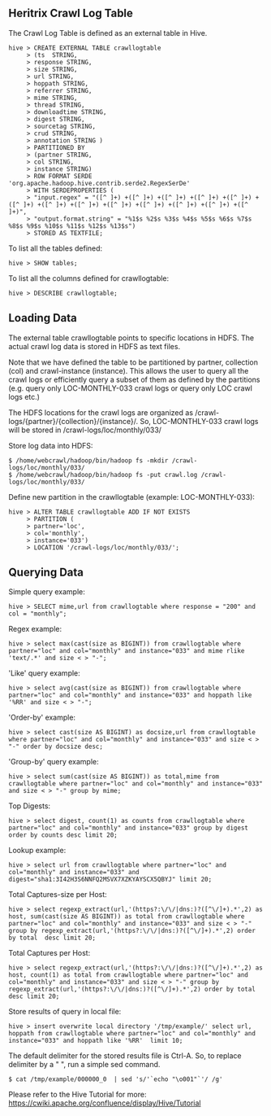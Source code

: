 Heritrix Crawl Log Table
-------------------------

The Crawl Log Table is defined as an external table in Hive.

```
hive > CREATE EXTERNAL TABLE crawllogtable                                                                                             
     > (ts  STRING,                                                                                                                   
     > response STRING,
     > size STRING,
     > url STRING,
     > hoppath STRING,
     > referrer STRING,
     > mime STRING,
     > thread STRING,
     > downloadtime STRING,
     > digest STRING,
     > sourcetag STRING,
     > crud STRING,
     > annotation STRING )
     > PARTITIONED BY 
     > (partner STRING,
     > col STRING,
     > instance STRING)
     > ROW FORMAT SERDE 'org.apache.hadoop.hive.contrib.serde2.RegexSerDe'
     > WITH SERDEPROPERTIES (
     > "input.regex" = "([^ ]+) +([^ ]+) +([^ ]+) +([^ ]+) +([^ ]+) +([^ ]+) +([^ ]+) +([^ ]+) +([^ ]+) +([^ ]+) +([^ ]+) +([^ ]+) +([^ ]+)",
     > "output.format.string" = "%1$s %2$s %3$s %4$s %5$s %6$s %7$s %8$s %9$s %10$s %11$s %12$s %13$s")
     > STORED AS TEXTFILE;
```

To list all the tables defined:

```
hive > SHOW tables;
```

To list all the columns defined for crawllogtable:

```
hive > DESCRIBE crawllogtable;
```

Loading Data
------------

The external table crawllogtable points to specific locations in HDFS. The actual crawl log data is stored in HDFS as text files. 

Note that we have defined the table to be partitioned by partner, collection (col) and crawl-instance (instance). This allows the user to query all the crawl logs or efficiently query a subset of them as defined by the partitions (e.g. query only LOC-MONTHLY-033 crawl logs or query only LOC crawl logs etc.)

The HDFS locations for the crawl logs are organized as /crawl-logs/{partner}/{collection}/{instance}/. So, LOC-MONTHLY-033 crawl logs will be stored in /crawl-logs/loc/monthly/033/


Store log data into HDFS:

```
$ /home/webcrawl/hadoop/bin/hadoop fs -mkdir /crawl-logs/loc/monthly/033/
$ /home/webcrawl/hadoop/bin/hadoop fs -put crawl.log /crawl-logs/loc/monthly/033/
```

Define new partition in the crawllogtable (example: LOC-MONTHLY-033):

```
hive > ALTER TABLE crawllogtable ADD IF NOT EXISTS
     > PARTITION (
     > partner='loc',
     > col='monthly',
     > instance='033')
     > LOCATION '/crawl-logs/loc/monthly/033/';
```

Querying Data
-------------

Simple query example:

```
hive > SELECT mime,url from crawllogtable where response = "200" and col = "monthly";
```

Regex example:

```
hive > select max(cast(size as BIGINT)) from crawllogtable where partner="loc" and col="monthly" and instance="033" and mime rlike 'text/.*' and size < > "-";
```

'Like' query example:

```
hive > select avg(cast(size as BIGINT)) from crawllogtable where partner="loc" and col="monthly" and instance="033" and hoppath like '%RR' and size < > "-";
```

'Order-by' example:

```
hive > select cast(size AS BIGINT) as docsize,url from crawllogtable where partner="loc" and col="monthly" and instance="033" and size < > "-" order by docsize desc;
```

'Group-by' query example:

```
hive > select sum(cast(size AS BIGINT)) as total,mime from crawllogtable where partner="loc" and col="monthly" and instance="033" and size < > "-" group by mime;
```

Top Digests:

```
hive > select digest, count(1) as counts from crawllogtable where partner="loc" and col="monthly" and instance="033" group by digest order by counts desc limit 20;
```

Lookup example:

```
hive > select url from crawllogtable where partner="loc" and col="monthly" and instance="033" and digest="sha1:3I42H3S6NNFQ2MSVX7XZKYAYSCX5QBYJ" limit 20;
```

Total Captures-size per Host:

```
hive > select regexp_extract(url,'(https?:\/\/|dns:)?([^\/]+).*',2) as host, sum(cast(size AS BIGINT)) as total from crawllogtable where partner="loc" and col="monthly" and instance="033" and size < > "-" group by regexp_extract(url,'(https?:\/\/|dns:)?([^\/]+).*',2) order by total  desc limit 20;
```

Total Captures per Host:

```
hive > select regexp_extract(url,'(https?:\/\/|dns:)?([^\/]+).*',2) as host, count(1) as total from crawllogtable where partner="loc" and col="monthly" and instance="033" and size < > "-" group by regexp_extract(url,'(https?:\/\/|dns:)?([^\/]+).*',2) order by total  desc limit 20;
```

Store results of query in local file:

```
hive > insert overwrite local directory '/tmp/example/' select url, hoppath from crawllogtable where partner="loc" and col="monthly" and instance="033" and hoppath like '%RR'  limit 10;
```

The default delimiter for the stored results file is Ctrl-A. So, to replace delimiter by a " ", run a simple sed command.

```
$ cat /tmp/example/000000_0  | sed 's/'`echo "\o001"`'/ /g'
```

Please refer to the Hive Tutorial for more: https://cwiki.apache.org/confluence/display/Hive/Tutorial
